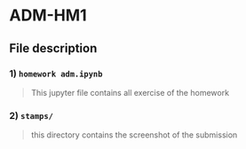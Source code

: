 # ADM-HM1
## File description
### 1) `homework adm.ipynb` 
> This jupyter file contains all exercise of the homework
### 2) `stamps/` 
> this directory contains the screenshot of the submission
